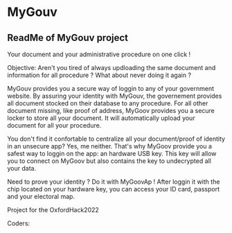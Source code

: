 # MyGouv
ReadMe of MyGouv project
-----------------------------
Your document and your administrative procedure on one click !

Objective:
Aren't you tired of always updloading the same document and information for all procedure ? 
What about never doing it again ?

MyGouv provides you a secure way of loggin to any of your government website.
By assuring your identity with MyGouv, the governement provides all document stocked on their database to any procedure. 
For all other document missing, like proof of address, MyGoov provides you a secure locker to store all your document. 
It will automatically upload your document for all your procedure.

You don't find it confortable to centralize all your document/proof of identity in an unsecure app?
Yes, me neither.
That's why MyGoov provide you a safest way to loggin on the app: an hardware USB key. This key will allow you to connect on MyGoov but also contains the key to undecrypted all your data. 


Need to prove your identity ? 
Do it with MyGoovAp ! After loggin it with the chip located on your hardware key, you can access your ID card, passport and your electoral map.


Project for the OxfordHack2022

Coders:

